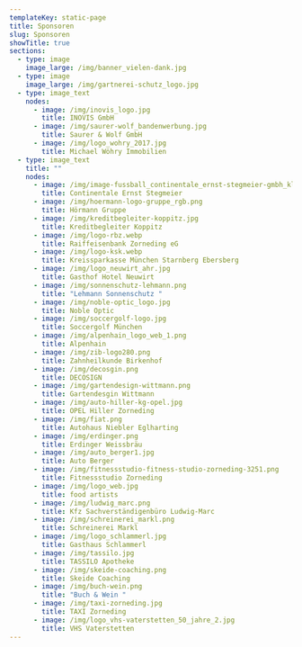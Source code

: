 ```yaml
---
templateKey: static-page
title: Sponsoren
slug: Sponsoren
showTitle: true
sections:
  - type: image
    image_large: /img/banner_vielen-dank.jpg
  - type: image
    image_large: /img/gartnerei-schutz_logo.jpg
  - type: image_text
    nodes:
      - image: /img/inovis_logo.jpg
        title: INOVIS GmbH
      - image: /img/saurer-wolf_bandenwerbung.jpg
        title: Saurer & Wolf GmbH
      - image: /img/logo_wohry_2017.jpg
        title: Michael Wöhry Immobilien
  - type: image_text
    title: ""
    nodes:
      - image: /img/image-fussball_continentale_ernst-stegmeier-gmbh_klein.png
        title: Continentale Ernst Stegmeier
      - image: /img/hoermann-logo-gruppe_rgb.png
        title: Hörmann Gruppe
      - image: /img/kreditbegleiter-koppitz.jpg
        title: Kreditbegleiter Koppitz
      - image: /img/logo-rbz.webp
        title: Raiffeisenbank Zorneding eG
      - image: /img/logo-ksk.webp
        title: Kreissparkasse München Starnberg Ebersberg
      - image: /img/logo_neuwirt_ahr.jpg
        title: Gasthof Hotel Neuwirt
      - image: /img/sonnenschutz-lehmann.png
        title: "Lehmann Sonnenschutz "
      - image: /img/noble-optic_logo.jpg
        title: Noble Optic
      - image: /img/soccergolf-logo.jpg
        title: Soccergolf München
      - image: /img/alpenhain_logo_web_1.png
        title: Alpenhain
      - image: /img/zib-logo280.png
        title: Zahnheilkunde Birkenhof
      - image: /img/decosgin.png
        title: DECOSIGN
      - image: /img/gartendesign-wittmann.png
        title: Gartendesgin Wittmann
      - image: /img/auto-hiller-kg-opel.jpg
        title: OPEL Hiller Zorneding
      - image: /img/fiat.png
        title: Autohaus Niebler Eglharting
      - image: /img/erdinger.png
        title: Erdinger Weissbräu
      - image: /img/auto_berger1.jpg
        title: Auto Berger
      - image: /img/fitnessstudio-fitness-studio-zorneding-3251.png
        title: Fitnessstudio Zorneding
      - image: /img/logo_web.jpg
        title: food artists
      - image: /img/ludwig_marc.png
        title: Kfz Sachverständigenbüro Ludwig-Marc
      - image: /img/schreinerei_markl.png
        title: Schreinerei Markl
      - image: /img/logo_schlammerl.jpg
        title: Gasthaus Schlammerl
      - image: /img/tassilo.jpg
        title: TASSILO Apotheke
      - image: /img/skeide-coaching.png
        title: Skeide Coaching
      - image: /img/buch-wein.png
        title: "Buch & Wein "
      - image: /img/taxi-zorneding.jpg
        title: TAXI Zorneding
      - image: /img/logo_vhs-vaterstetten_50_jahre_2.jpg
        title: VHS Vaterstetten
---
```

